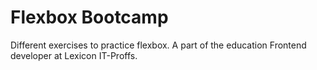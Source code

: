 # Flexbox Bootcamp

Different exercises to practice flexbox.
A part of the education Frontend developer at Lexicon IT-Proffs.

